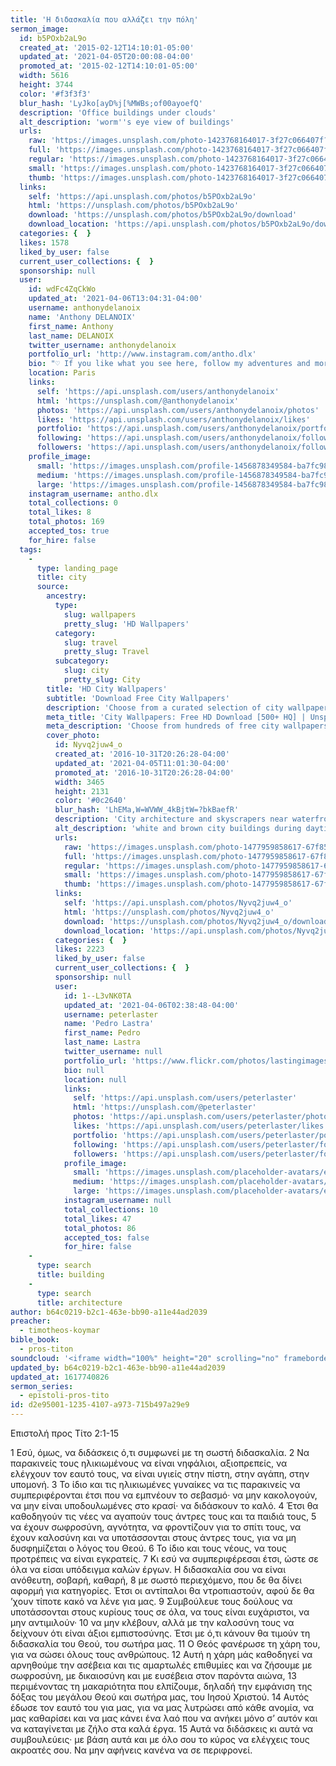 ```yaml
---
title: 'H διδασκαλία που αλλάζει την πόλη'
sermon_image:
  id: b5POxb2aL9o
  created_at: '2015-02-12T14:10:01-05:00'
  updated_at: '2021-04-05T20:00:08-04:00'
  promoted_at: '2015-02-12T14:10:01-05:00'
  width: 5616
  height: 3744
  color: '#f3f3f3'
  blur_hash: 'LyJko[ayD%j[%MWBs;of00ayoefQ'
  description: 'Office buildings under clouds'
  alt_description: 'worm''s eye view of buildings'
  urls:
    raw: 'https://images.unsplash.com/photo-1423768164017-3f27c066407f?ixid=MnwxNjM3NDl8MHwxfHNlYXJjaHwyM3x8Y2l0eXxlbnwwfHx8fDE2MTc3NDAzMTE&ixlib=rb-1.2.1'
    full: 'https://images.unsplash.com/photo-1423768164017-3f27c066407f?crop=entropy&cs=srgb&fm=jpg&ixid=MnwxNjM3NDl8MHwxfHNlYXJjaHwyM3x8Y2l0eXxlbnwwfHx8fDE2MTc3NDAzMTE&ixlib=rb-1.2.1&q=85'
    regular: 'https://images.unsplash.com/photo-1423768164017-3f27c066407f?crop=entropy&cs=tinysrgb&fit=max&fm=jpg&ixid=MnwxNjM3NDl8MHwxfHNlYXJjaHwyM3x8Y2l0eXxlbnwwfHx8fDE2MTc3NDAzMTE&ixlib=rb-1.2.1&q=80&w=1080'
    small: 'https://images.unsplash.com/photo-1423768164017-3f27c066407f?crop=entropy&cs=tinysrgb&fit=max&fm=jpg&ixid=MnwxNjM3NDl8MHwxfHNlYXJjaHwyM3x8Y2l0eXxlbnwwfHx8fDE2MTc3NDAzMTE&ixlib=rb-1.2.1&q=80&w=400'
    thumb: 'https://images.unsplash.com/photo-1423768164017-3f27c066407f?crop=entropy&cs=tinysrgb&fit=max&fm=jpg&ixid=MnwxNjM3NDl8MHwxfHNlYXJjaHwyM3x8Y2l0eXxlbnwwfHx8fDE2MTc3NDAzMTE&ixlib=rb-1.2.1&q=80&w=200'
  links:
    self: 'https://api.unsplash.com/photos/b5POxb2aL9o'
    html: 'https://unsplash.com/photos/b5POxb2aL9o'
    download: 'https://unsplash.com/photos/b5POxb2aL9o/download'
    download_location: 'https://api.unsplash.com/photos/b5POxb2aL9o/download?ixid=MnwxNjM3NDl8MHwxfHNlYXJjaHwyM3x8Y2l0eXxlbnwwfHx8fDE2MTc3NDAzMTE'
  categories: {  }
  likes: 1578
  liked_by_user: false
  current_user_collections: {  }
  sponsorship: null
  user:
    id: wdFc4ZqCkWo
    updated_at: '2021-04-06T13:04:31-04:00'
    username: anthonydelanoix
    name: 'Anthony DELANOIX'
    first_name: Anthony
    last_name: DELANOIX
    twitter_username: anthonydelanoix
    portfolio_url: 'http://www.instagram.com/antho.dlx'
    bio: "♡ If you like what you see here, follow my adventures and more on Instagram @antho_dlx ♡\r\n25 years old, born in south of France, living in Paris. Scandinavian culture lover, working in digital marketing, and trying to travel as much as possible."
    location: Paris
    links:
      self: 'https://api.unsplash.com/users/anthonydelanoix'
      html: 'https://unsplash.com/@anthonydelanoix'
      photos: 'https://api.unsplash.com/users/anthonydelanoix/photos'
      likes: 'https://api.unsplash.com/users/anthonydelanoix/likes'
      portfolio: 'https://api.unsplash.com/users/anthonydelanoix/portfolio'
      following: 'https://api.unsplash.com/users/anthonydelanoix/following'
      followers: 'https://api.unsplash.com/users/anthonydelanoix/followers'
    profile_image:
      small: 'https://images.unsplash.com/profile-1456878349584-ba7fc98ac955?ixlib=rb-1.2.1&q=80&fm=jpg&crop=faces&cs=tinysrgb&fit=crop&h=32&w=32'
      medium: 'https://images.unsplash.com/profile-1456878349584-ba7fc98ac955?ixlib=rb-1.2.1&q=80&fm=jpg&crop=faces&cs=tinysrgb&fit=crop&h=64&w=64'
      large: 'https://images.unsplash.com/profile-1456878349584-ba7fc98ac955?ixlib=rb-1.2.1&q=80&fm=jpg&crop=faces&cs=tinysrgb&fit=crop&h=128&w=128'
    instagram_username: antho.dlx
    total_collections: 0
    total_likes: 8
    total_photos: 169
    accepted_tos: true
    for_hire: false
  tags:
    -
      type: landing_page
      title: city
      source:
        ancestry:
          type:
            slug: wallpapers
            pretty_slug: 'HD Wallpapers'
          category:
            slug: travel
            pretty_slug: Travel
          subcategory:
            slug: city
            pretty_slug: City
        title: 'HD City Wallpapers'
        subtitle: 'Download Free City Wallpapers'
        description: 'Choose from a curated selection of city wallpapers for your mobile and desktop screens. Always free on Unsplash.'
        meta_title: 'City Wallpapers: Free HD Download [500+ HQ] | Unsplash'
        meta_description: 'Choose from hundreds of free city wallpapers. Download HD wallpapers for free on Unsplash.'
        cover_photo:
          id: Nyvq2juw4_o
          created_at: '2016-10-31T20:26:28-04:00'
          updated_at: '2021-04-05T11:01:30-04:00'
          promoted_at: '2016-10-31T20:26:28-04:00'
          width: 3465
          height: 2131
          color: '#0c2640'
          blur_hash: 'LhEMa,W=WVWW_4kBjtW=?bkBaefR'
          description: 'City architecture and skyscrapers near waterfront'
          alt_description: 'white and brown city buildings during daytime'
          urls:
            raw: 'https://images.unsplash.com/photo-1477959858617-67f85cf4f1df?ixlib=rb-1.2.1'
            full: 'https://images.unsplash.com/photo-1477959858617-67f85cf4f1df?ixlib=rb-1.2.1&q=85&fm=jpg&crop=entropy&cs=srgb'
            regular: 'https://images.unsplash.com/photo-1477959858617-67f85cf4f1df?ixlib=rb-1.2.1&q=80&fm=jpg&crop=entropy&cs=tinysrgb&w=1080&fit=max'
            small: 'https://images.unsplash.com/photo-1477959858617-67f85cf4f1df?ixlib=rb-1.2.1&q=80&fm=jpg&crop=entropy&cs=tinysrgb&w=400&fit=max'
            thumb: 'https://images.unsplash.com/photo-1477959858617-67f85cf4f1df?ixlib=rb-1.2.1&q=80&fm=jpg&crop=entropy&cs=tinysrgb&w=200&fit=max'
          links:
            self: 'https://api.unsplash.com/photos/Nyvq2juw4_o'
            html: 'https://unsplash.com/photos/Nyvq2juw4_o'
            download: 'https://unsplash.com/photos/Nyvq2juw4_o/download'
            download_location: 'https://api.unsplash.com/photos/Nyvq2juw4_o/download'
          categories: {  }
          likes: 2223
          liked_by_user: false
          current_user_collections: {  }
          sponsorship: null
          user:
            id: 1--L3vNK0TA
            updated_at: '2021-04-06T02:38:48-04:00'
            username: peterlaster
            name: 'Pedro Lastra'
            first_name: Pedro
            last_name: Lastra
            twitter_username: null
            portfolio_url: 'https://www.flickr.com/photos/lastingimages/'
            bio: null
            location: null
            links:
              self: 'https://api.unsplash.com/users/peterlaster'
              html: 'https://unsplash.com/@peterlaster'
              photos: 'https://api.unsplash.com/users/peterlaster/photos'
              likes: 'https://api.unsplash.com/users/peterlaster/likes'
              portfolio: 'https://api.unsplash.com/users/peterlaster/portfolio'
              following: 'https://api.unsplash.com/users/peterlaster/following'
              followers: 'https://api.unsplash.com/users/peterlaster/followers'
            profile_image:
              small: 'https://images.unsplash.com/placeholder-avatars/extra-large.jpg?ixlib=rb-1.2.1&q=80&fm=jpg&crop=faces&cs=tinysrgb&fit=crop&h=32&w=32'
              medium: 'https://images.unsplash.com/placeholder-avatars/extra-large.jpg?ixlib=rb-1.2.1&q=80&fm=jpg&crop=faces&cs=tinysrgb&fit=crop&h=64&w=64'
              large: 'https://images.unsplash.com/placeholder-avatars/extra-large.jpg?ixlib=rb-1.2.1&q=80&fm=jpg&crop=faces&cs=tinysrgb&fit=crop&h=128&w=128'
            instagram_username: null
            total_collections: 10
            total_likes: 47
            total_photos: 86
            accepted_tos: false
            for_hire: false
    -
      type: search
      title: building
    -
      type: search
      title: architecture
author: b64c0219-b2c1-463e-bb90-a11e44ad2039
preacher:
  - timotheos-koymar
bible_book:
  - pros-titon
soundcloud: '<iframe width="100%" height="20" scrolling="no" frameborder="no" allow="autoplay" src="https://w.soundcloud.com/player/?url=https%3A//api.soundcloud.com/tracks/709879111%3Fsecret_token%3Ds-IIYlH&color=%23ff5500&inverse=false&auto_play=false&show_user=true"></iframe>'
updated_by: b64c0219-b2c1-463e-bb90-a11e44ad2039
updated_at: 1617740826
sermon_series:
  - epistoli-pros-tito
id: d2e95001-1235-4107-a973-715b497a29e9
---
```

Επιστολή προς Τίτο 2:1-15

1 Εσύ, όμως, να διδάσκεις ό,τι συμφωνεί με τη σωστή διδασκαλία. 2 Να παρακινείς τους ηλικιωμένους να είναι νηφάλιοι, αξιοπρεπείς, να ελέγχουν τον εαυτό τους, να είναι υγιείς στην πίστη, στην αγάπη, στην υπομονή. 3 Το ίδιο και τις ηλικιωμένες γυναίκες να τις παρακινείς να συμπεριφέρονται έτσι που να εμπνέουν το σεβασμό· να μην κακολογούν, να μην είναι υποδουλωμένες στο κρασί· να διδάσκουν το καλό. 4 Έτσι θα καθοδηγούν τις νέες να αγαπούν τους άντρες τους και τα παιδιά τους, 5 να έχουν σωφροσύνη, αγνότητα, να φροντίζουν για το σπίτι τους, να έχουν καλοσύνη και να υποτάσσονται στους άντρες τους, για να μη δυσφημίζεται ο λόγος του Θεού. 6 Το ίδιο και τους νέους, να τους προτρέπεις να είναι εγκρατείς. 7 Κι εσύ να συμπεριφέρεσαι έτσι, ώστε σε όλα να είσαι υπόδειγμα καλών έργων. Η διδασκαλία σου να είναι ανόθευτη, σοβαρή, καθαρή, 8 με σωστό περιεχόμενο, που δε θα δίνει αφορμή για κατηγορίες. Έτσι οι αντίπαλοι θα ντροπιαστούν, αφού δε θα ’χουν τίποτε κακό να λένε για μας. 9 Συμβούλευε τους δούλους να υποτάσσονται στους κυρίους τους σε όλα, να τους είναι ευχάριστοι, να μην αντιμιλούν· 10 να μην κλέβουν, αλλά με την καλοσύνη τους να δείχνουν ότι είναι άξιοι εμπιστοσύνης. Έτσι με ό,τι κάνουν θα τιμούν τη διδασκαλία του Θεού, του σωτήρα μας.
11 Ο Θεός φανέρωσε τη χάρη του, για να σώσει όλους τους ανθρώπους. 12 Αυτή η χάρη μάς καθοδηγεί να αρνηθούμε την ασέβεια και τις αμαρτωλές επιθυμίες και να ζήσουμε με σωφροσύνη, με δικαιοσύνη και με ευσέβεια στον παρόντα αιώνα, 13 περιμένοντας τη μακαριότητα που ελπίζουμε, δηλαδή την εμφάνιση της δόξας του μεγάλου Θεού και σωτήρα μας, του Ιησού Χριστού. 14 Αυτός έδωσε τον εαυτό του για μας, για να μας λυτρώσει από κάθε ανομία, να μας καθαρίσει και να μας κάνει ένα λαό που να ανήκει μόνο σ’ αυτόν και να καταγίνεται με ζήλο στα καλά έργα. 15 Αυτά να διδάσκεις κι αυτά να συμβουλεύεις· με βάση αυτά και με όλο σου το κύρος να ελέγχεις τους ακροατές σου. Να μην αφήνεις κανένα να σε περιφρονεί.